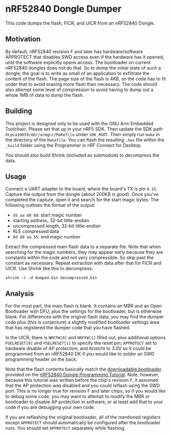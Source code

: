 nRF52840 Dongle Dumper
======================

This code dumps the flash, FICR, and UICR from an nRF52840 Dongle.

Motivation
----------
By default, nRF52840 revision F and later has hardware/software APPROTECT that
disables SWD access even if the hardware has it opened, until the software
explicitly opens access. The bootloader on current nRF52840 dongles does not
do that. So to dump the initial state of such a dongle, the goal is to write
as small of an application to exfiltrate the content of the flash. The page
size of the flash is 4KB, so the code has to fit under that to avoid erasing
more flash than necessary. The code should also attempt some level of
compression to avoid having to dump out a whole 1MB of data to dump the flash.

Building
--------
This project is designed only to be used with the GNU Arm Embedded Toolchain.
Please set that up in your nRF5 SDK. Then update the SDK path in
`pca10059/mbr/armgcc/Makefile` under `SDK_ROOT`. Then simply run `make` in the
directory of the `Makefile`. You can flash the resulting `.hex` file within the
`_build` folder using the Programmer in nRF Connect for Desktop.

You should also build Shrink (included as submodule) to decompress the data.

Usage
-----
Connect a UART adapter to the board, where the board's TX is pin `0.15`. Capture
the output from the dongle (about 200KB is good). Once you've completed the
capture, open it and search for the start magic bytes. The following outlines
the format of the output:

- `55 aa d0 0d`: start magic number
- starting address, 32-bit little-endian
- uncompressed length, 32-bit little-endian
- RLE compressed data
- `0d d0 aa 55`: end magic number

Extract the compressed main flash data to a separate file. Note that when
searching for the magic numbers, they may appear early because they are
constants within the code and not very compressible. So skip past the constant
as necessary. Repeat extraction with data after that for FICR and UICR. Use
Shrink like this to decompress:

```
shrink -r -d dumped.bin decompressed.bin
```

Analysis
--------
For the most part, the main flash is blank. It contains an MBR and an Open
Bootloader with DFU, plus the settings for the bootloader, but is otherwise
blank. For differences with the original flash data, you may find the dumper
code plus (this is conjecture) a slightly modified bootloader settings area that
has registered the dumper code that you have flashed.

In the UICR, there is `NRFFW[0]` and `NRFFW[1]` filled out, plus additional
options `PSELRESET[0]` and `PSELRESET[1]` to specify the reset pin; `APPROTECT`
set to hardware disable of AP protection; and `REGOUT0` to 3.0V so it could be
programmed from an nRF52840 DK if you would like to solder an SWD programming
header on the back.

Note that the flash contents basically match the
[downloadable bootloader](https://devzone.nordicsemi.com/cfs-file/__key/communityserver-blogs-components-weblogfiles/00-00-00-00-13/pca10059_5F00_bootloader.zip)
provided on the [nRF52840 Dongle Programming Tutorial](https://devzone.nordicsemi.com/guides/short-range-guides/b/getting-started/posts/nrf52840-dongle-programming-tutorial).
Note, however, because this tutorial was written before the chip's revision F,
it assumed that the AP protection was disabled and you could reflash using the
SWD port. This is no longer true for revision F and later chips, so if you
would like to debug some code, you may want to attempt to modify the MBR or
bootloader to disable AP protection in software, or at least add that to your
code if you are debugging your own code.

If you are reflashing the original bootloader, all of the mentioned registers
except `APPROTECT` should automatically be configured after the bootloader runs.
You should set `APPROTECT` separately while flashing.
